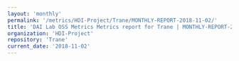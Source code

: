 ```yaml
---
layout: 'monthly'
permalink: '/metrics/HDI-Project/Trane/MONTHLY-REPORT-2018-11-02/'
title: 'DAI Lab OSS Metrics Metrics report for Trane | MONTHLY-REPORT-2018-11-02'
organization: 'HDI-Project'
repository: 'Trane'
current_date: '2018-11-02'
---
```

